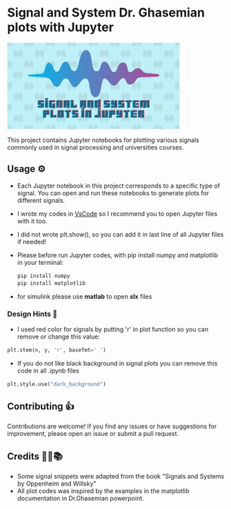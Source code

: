 # Signal and System Dr. Ghasemian plots with Jupyter

![banner of project](assets/banner.png)

This project contains Jupyter notebooks for plotting various signals commonly used in signal processing and universities courses.

## Usage ⚙️

- Each Jupyter notebook in this project corresponds to a specific type of signal. You can open and run these notebooks to generate plots for different signals.
- I wrote my codes in [VsCode](https://code.visualstudio.com/) so I recommend you to open Jupyter files with it too.
- I did not wrote plt.show(), so you can add it in last line of all Jupyter files if needed!
- Please before run Jupyter codes, with pip install numpy and matplotlib in your terminal:

  ```bash
  pip install numpy
  pip install matplotlib
  ```

- for simulink please use **matlab** to open **slx** files

### Design Hints 🎨

- I used red color for signals by putting 'r' in plot function so you can remove or change this value:

```python
plt.stem(n, y, 'r', basefmt=' ')
```

- If you do not like black background in signal plots you can remove this code in all .ipynb files

```python
plt.style.use("dark_background")
```

## Contributing 👍

Contributions are welcome! If you find any issues or have suggestions for improvement, please open an issue or submit a pull request.

## Credits 🧑‍🏫📚

- Some signal snippets were adapted from the book "Signals and Systems by Oppenheim and Willsky"
- All plot codes was inspired by the examples in the matplotlib documentation in Dr.Ghasemian powerpoint.

